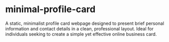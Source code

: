# minimal-profile-card
A static, minimalist profile card webpage designed to present brief personal information and contact details in a clean, professional layout. Ideal for individuals seeking to create a simple yet effective online business card.
